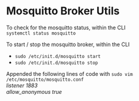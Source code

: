 # Mosquitto Broker Utils

To check for the mosquitto status, within the CLI\
```systemctl status mosquitto```

To start / stop the mosquitto broker, within the CLI
- ```sudo /etc/init.d/mosquitto start```
- ```sudo /etc/init.d/mosquitto stop```

Appended the following lines of code with ```sudo vim /etc/mosquitto/mosquitto.conf```\
_listener 1883_ \
_allow_anonymous true_

